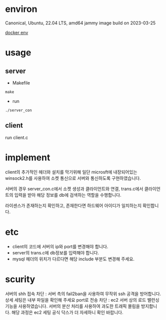 # environ
Canonical, Ubuntu, 22.04 LTS, amd64 jammy image build on 2023-03-25

[docker env](https://github.com/P-Jun/server_mysql/tree/main)
# usage
## server

* Makefile
```
make
```
* run
```
./server_con
```
## client
run client.c
# implement
client의 추가적인 헤더와 설치를 막기위해 일단 microsft에 내장되어있는 winsock2.h를 사용하여 소켓 통신으로 서버와 통신하도록 구현하였습니다.

서버의 경우 server_con.c에서 소켓 생성과 클라이언트와 연결, trans.c에서 클라이언트의 입력을 받아 해당 정보를 db에 검색하는 역할을 수행합니다.

라이센스가 존재하는지 확인하고, 존재한다면 하드웨어 아이디가 일치하는지 확인합니다.
# etc
* client의 코드에 서버의 ip와 port를 변경해야 합니다.
* server의 trans.c에 db정보를 입력해야 합니다.
* mysql 헤더의 위치가 다르다면 해당 include 부분도 변경해 주세요.


# scurity
서버의 shh 접속 차단 : 서버 측의 fail2ban을 사용하여 무작위 ssh 공격을 방어합니다. 상세 세팅은 내부 파일을 확인해 주세요
port로 전송 차단 : ec2 서버 상의 로드 밸런싱 기능을 사용하였습니다. 서버의 분산 처리를 사용하여 과도한 트래픽 몰림을 방지합니다. 해당 과정은 ec2 세팅 공식 닥스가 더 자세하니 확인 바랍니다.
